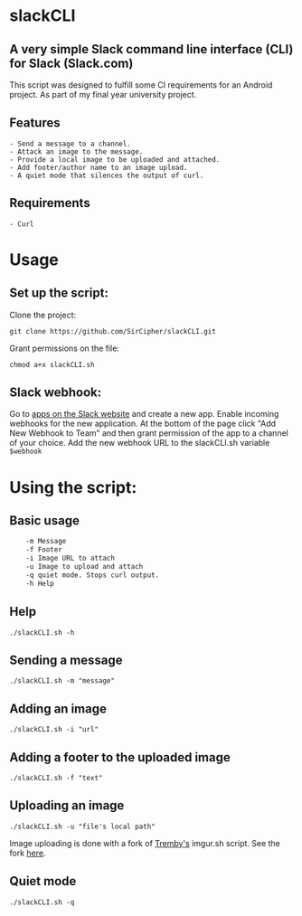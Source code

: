 # slackCLI

A very simple Slack command line interface (CLI) for Slack (Slack.com)
----------------------------------------------------------------------

This script was designed to fulfill some CI requirements for an Android project. As part of my final year university project.

Features
--------
    - Send a message to a channel.
    - Attack an image to the message.
    - Provide a local image to be uploaded and attached.
    - Add footer/author name to an image upload.
    - A quiet mode that silences the output of curl.

Requirements
------------
    - Curl

Usage
=====

Set up the script:
------------------

Clone the project:

``` git clone https://github.com/SirCipher/slackCLI.git ```

Grant permissions on the file:

``` chmod a+x slackCLI.sh ```

Slack webhook:
--------------

Go to [apps on the Slack website](https://api.slack.com/apps?new_app) and create a new app. 
Enable incoming webhooks for the new application. 
At the bottom of the page click "Add New Webhook to Team" and then grant permission of the app to a channel of your choice. 
Add the new webhook URL to the slackCLI.sh variable ```$webhook```


Using the script:
=================
Basic usage
-----------
``` ./slackCLI.sh [args]
    -m Message
    -f Footer
    -i Image URL to attach
    -u Image to upload and attach
    -q quiet mode. Stops curl output.
    -h Help
```


Help 
----
``` ./slackCLI.sh -h ``` 

Sending a message
-----------------
``` ./slackCLI.sh -m "message" ```

Adding an image
---------------
``` ./slackCLI.sh -i "url" ```

Adding a footer to the uploaded image
-------------------------------------
``` ./slackCLI.sh -f "text" ```

Uploading an image
------------------
``` ./slackCLI.sh -u "file's local path" ```

Image uploading is done with a fork of [Tremby's](https://github.com/tremby/imgur.sh) imgur.sh script. See the fork [here](https://github.com/SirCipher/imgur.sh).

Quiet mode
----------
``` ./slackCLI.sh -q ```
